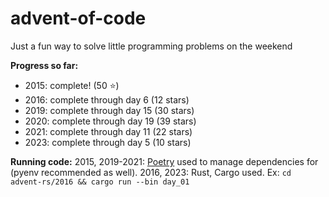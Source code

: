 # advent-of-code

Just a fun way to solve little programming problems on the weekend

**Progress so far:** 
* 2015: complete! (50 :star:)
* 2016: complete through day 6 (12 stars)
* 2019: complete through day 15 (30 stars)
* 2020: complete through day 19 (39 stars)
* 2021: complete through day 11 (22 stars)
* 2023: complete through day 5 (10 stars)

**Running code:**
2015, 2019-2021: [Poetry](https://python-poetry.org) used to manage dependencies for (pyenv recommended as well).
2016, 2023: Rust, Cargo used. Ex: `cd advent-rs/2016 && cargo run --bin day_01`
